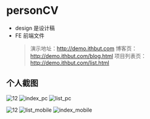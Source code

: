 # personCV
* design 是设计稿
* FE 前端文件 
   >演示地址：http://demo.ithbut.com
   >博客页：http://demo.ithbut.com/blog.html
   >项目列表页：http://demo.ithbut.com/list.html
## 个人截图
![12](http://7fvjyh.com1.z0.glb.clouddn.com/blog%20pc.png?imageView2/0/w/800)
![index_pc](http://7fvjyh.com1.z0.glb.clouddn.com/index%20pc.png?imageView2/0/w/800)
![list_pc](http://7fvjyh.com1.z0.glb.clouddn.com/list%20pc%20.png?imageView2/0/w/800)

![12](http://7fvjyh.com1.z0.glb.clouddn.com/blog%20mobile.png?imageView2/0/w/800)
![list_mobile](http://7fvjyh.com1.z0.glb.clouddn.com/list%20mobile%20.png?imageView2/0/w/800)
![index_mobile](http://7fvjyh.com1.z0.glb.clouddn.com/index%20mobile.png?imageView2/0/w/800)